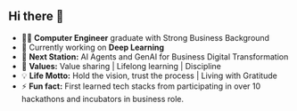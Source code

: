 ## Hi there 👋

- 🧑‍🎓 **Computer Engineer** graduate with Strong Business Background
- 🌱 Currently working on **Deep Learning**
- 🎯 **Next Station:**   AI Agents and GenAI for Business Digital Transformation
- 💎 **Values:**         Value sharing | Lifelong learning | Discipline
- 💡 **Life Motto:**     Hold the vision, trust the process | Living with Gratitude
- ⚡ **Fun fact:**       First learned tech stacks from participating in over 10 hackathons and incubators in business role.
